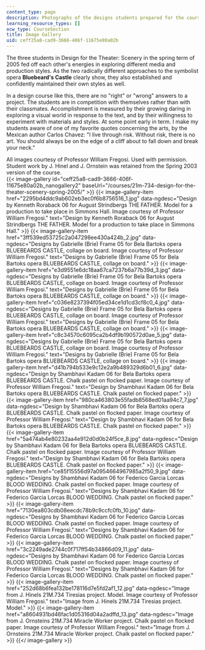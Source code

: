 ```yaml
---
content_type: page
description: Photographs of the designs students prepared for the course.
learning_resource_types: []
ocw_type: CourseSection
title: Image Gallery
uid: ceff25a8-cad9-3666-406f-11675e80a02b
---
```


The three students in Design for the Theater: Scenery in the spring term of 2005 fed off each other's energies in exploring different media and production styles. As the two radically different approaches to the symbolist opera **Bluebeard's Castle** clearly show, they also established and confidently maintained their own styles as well.

In a design course like this, there are no "right" or "wrong" answers to a project. The students are in competition with themselves rather than with their classmates. Accomplishment is measured by their growing daring in exploring a visual world in response to the text, and by their willingness to experiment with materials and styles. At some point early in term. I make my students aware of one of my favorite quotes concerning the arts, by the Mexican author Carlos Chavez: "I live through risk. Without risk, there is no art. You should always be on the edge of a cliff about to fall down and break your neck."

All images courtesy of Professor William Fregosi. Used with permission. Student work by J. Hinel and J. Ornstein was retained from the Spring 2003 version of the course.[  
](/ans7870/21m/21m.734/s05/imagegallery/12.html)
{{< image-gallery id="ceff25a8-cad9-3666-406f-11675e80a02b_nanogallery2" baseUrl="/courses/21m-734-design-for-the-theater-scenery-spring-2005/" >}}
{{< image-gallery-item href="2295bd4ddc9ab602eb3ec0f6b8756516_1.jpg" data-ngdesc="Design by Kenneth Roraback 06 for August Strindbergs THE FATHER. Model for a production to take place in Simmons Hall. Image courtesy of Professor William Fregosi." text="Design by Kenneth Roraback 06 for August Strindbergs THE FATHER. Model for a production to take place in Simmons Hall." >}}
{{< image-gallery-item href="3ff539ed53725c2a047298ee430a424b_2.jpg" data-ngdesc="Designs by Gabrielle (Brie) Frame 05 for Bela Bartoks opera BLUEBEARDS CASTLE, collage on board. Image courtesy of Professor William Fregosi." text="Designs by Gabrielle (Brie) Frame 05 for Bela Bartoks opera BLUEBEARDS CASTLE, collage on board." >}}
{{< image-gallery-item href="e3d9551e6dc18aa67ca7237b6a77b39d_3.jpg" data-ngdesc="Designs by Gabrielle (Brie) Frame 05 for Bela Bartoks opera BLUEBEARDS CASTLE, collage on board. Image courtesy of Professor William Fregosi." text="Designs by Gabrielle (Brie) Frame 05 for Bela Bartoks opera BLUEBEARDS CASTLE, collage on board." >}}
{{< image-gallery-item href="c036e8237394f05ed34ce1d1cd3cf8c0_4.jpg" data-ngdesc="Designs by Gabrielle (Brie) Frame 05 for Bela Bartoks opera BLUEBEARDS CASTLE, collage on board. Image courtesy of Professor William Fregosi." text="Designs by Gabrielle (Brie) Frame 05 for Bela Bartoks opera BLUEBEARDS CASTLE, collage on board." >}}
{{< image-gallery-item href="c8c34570c6095ca2b4df9b190572d0ae_5.jpg" data-ngdesc="Designs by Gabrielle (Brie) Frame 05 for Bela Bartoks opera BLUEBEARDS CASTLE, collage on board. Image courtesy of Professor William Fregosi." text="Designs by Gabrielle (Brie) Frame 05 for Bela Bartoks opera BLUEBEARDS CASTLE, collage on board." >}}
{{< image-gallery-item href="d41b794b533e9c12e2a9b489329d6b01_6.jpg" data-ngdesc="Design by Shambhavi Kadam 06 for Bela Bartoks opera BLUEBEARDS CASTLE. Chalk pastel on flocked paper. Image courtesy of Professor William Fregosi." text="Design by Shambhavi Kadam 06 for Bela Bartoks opera BLUEBEARDS CASTLE. Chalk pastel on flocked paper." >}}
{{< image-gallery-item href="980ca463803e55fadb8568ed01aa94c7_7.jpg" data-ngdesc="Design by Shambhavi Kadam 06 for Bela Bartoks opera BLUEBEARDS CASTLE. Chalk pastel on flocked paper. Image courtesy of Professor William Fregosi." text="Design by Shambhavi Kadam 06 for Bela Bartoks opera BLUEBEARDS CASTLE. Chalk pastel on flocked paper." >}}
{{< image-gallery-item href="5a474ab4e80232aa4e912d0d0b24f5ce_8.jpg" data-ngdesc="Design by Shambhavi Kadam 06 for Bela Bartoks opera BLUEBEARDS CASTLE. Chalk pastel on flocked paper. Image courtesy of Professor William Fregosi." text="Design by Shambhavi Kadam 06 for Bela Bartoks opera BLUEBEARDS CASTLE. Chalk pastel on flocked paper." >}}
{{< image-gallery-item href="ce85f15556d97a0954664967985a2f50_9.jpg" data-ngdesc="Designs by Shambhavi Kadam 06 for Federico Garcia Lorcas BLOOD WEDDING. Chalk pastel on flocked paper. Image courtesy of Professor William Fregosi." text="Designs by Shambhavi Kadam 06 for Federico Garcia Lorcas BLOOD WEDDING. Chalk pastel on flocked paper." >}}
{{< image-gallery-item href="7130ea803cdb08eecdc78b9c9ccfc0fb_10.jpg" data-ngdesc="Designs by Shambhavi Kadam 06 for Federico Garcia Lorcas BLOOD WEDDING. Chalk pastel on flocked paper. Image courtesy of Professor William Fregosi." text="Designs by Shambhavi Kadam 06 for Federico Garcia Lorcas BLOOD WEDDING. Chalk pastel on flocked paper." >}}
{{< image-gallery-item href="3c2249ade2744c0f717ff54b34866d09_11.jpg" data-ngdesc="Designs by Shambhavi Kadam 06 for Federico Garcia Lorcas BLOOD WEDDING. Chalk pastel on flocked paper. Image courtesy of Professor William Fregosi." text="Designs by Shambhavi Kadam 06 for Federico Garcia Lorcas BLOOD WEDDING. Chalk pastel on flocked paper." >}}
{{< image-gallery-item href="252d68b6fea132be178116d7e5fd2af1_12.jpg" data-ngdesc="Image from J. Hinels 21M.734 Tiresias project. Model. Image courtesy of Professor William Fregosi." text="Image from J. Hinels 21M.734 Tiresias project. Model." >}}
{{< image-gallery-item href="a8604931bd46fac1d05316d04a2adffd_13.jpg" data-ngdesc="Image from J. Ornsteins 21M.734 Miracle Worker project. Chalk pastel on flocked paper. Image courtesy of Professor William Fregosi." text="Image from J. Ornsteins 21M.734 Miracle Worker project. Chalk pastel on flocked paper." >}}
{{</ image-gallery >}}